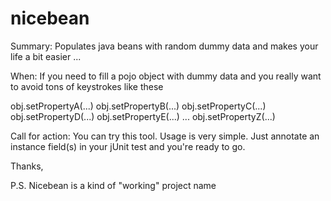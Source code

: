 nicebean
========

Summary: Populates java beans with random dummy data and makes your life a bit easier ...

When: If you need to fill a pojo object with dummy data and you really want to avoid tons of keystrokes like these

obj.setPropertyA(...)
obj.setPropertyB(...)
obj.setPropertyC(...)
obj.setPropertyD(...)
obj.setPropertyE(...)
...
obj.setPropertyZ(...)

Call for action: You can try this tool. Usage is very simple. Just annotate an instance field(s) in your jUnit test and you're ready to go.

Thanks,  

P.S. Nicebean is a kind of "working" project name
